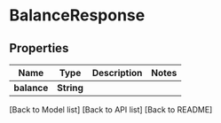 # BalanceResponse

## Properties

| Name        | Type       | Description | Notes |
| ----------- | ---------- | ----------- | ----- |
| **balance** | **String** |             |       |

\[Back to Model list] \[Back to API list] \[Back to README]
